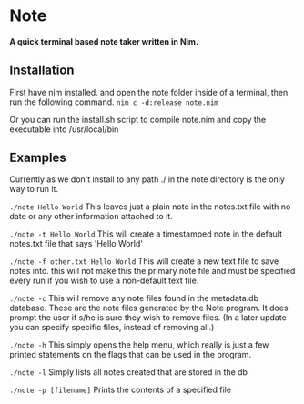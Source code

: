 # Note
#### A quick terminal based note taker written in Nim.

## Installation
First have nim installed. and open the note folder inside of a terminal,
 then run the following command.
`nim c -d:release note.nim`

Or you can run the install.sh script to compile note.nim and copy the
executable into /usr/local/bin

## Examples

Currently as we don't install to any path ./ in the note directory is
the only way to run it. 

`./note Hello World`
This leaves just a plain note in the notes.txt file with no date or any
other information attached to it.

`./note -t Hello World`
This will create a timestamped note in the default notes.txt file that
says 'Hello World'

`./note -f other.txt Hello World`
This will create a new text file to save notes into. this will not make this 
the primary note file and must be specified every run if you wish to use a 
non-default text file.

`./note -c`
This will remove any note files found in the metadata.db database. These
are the note files generated by the Note program. It does prompt the user if s/he
is sure they wish to remove files. 
(In a later update you can specify specific files, instead of removing all.)

`./note -h`
This simply opens the help menu, which really is just a few printed statements
on the flags that can be used in the program.


`./note -l`
Simply lists all notes created that are stored in the db

`./note -p [filename]`
Prints the contents of a specified file
